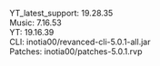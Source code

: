 YT_latest_support: 19.28.35  
Music: 7.16.53  
YT: 19.16.39  
CLI: inotia00/revanced-cli-5.0.1-all.jar  
Patches: inotia00/patches-5.0.1.rvp    
